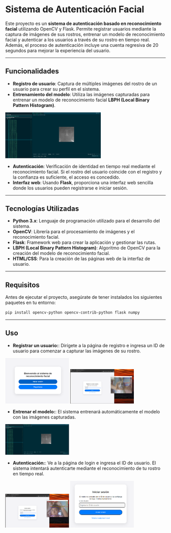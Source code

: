 # Sistema de Autenticación Facial

Este proyecto es un **sistema de autenticación basado en reconocimiento facial** utilizando OpenCV y Flask. Permite registrar usuarios mediante la captura de imágenes de sus rostros, entrenar un modelo de reconocimiento facial y autenticar a los usuarios a través de su rostro en tiempo real. Además, el proceso de autenticación incluye una cuenta regresiva de 20 segundos para mejorar la experiencia del usuario.

---

## Funcionalidades

- **Registro de usuario**: Captura de múltiples imágenes del rostro de un usuario para crear su perfil en el sistema.
- **Entrenamiento del modelo**: Utiliza las imágenes capturadas para entrenar un modelo de reconocimiento facial **LBPH (Local Binary Pattern Histogram)**.
<img src="images/data.png" alt="Logo de mi proyecto" width="300"/>

- **Autenticación**: Verificación de identidad en tiempo real mediante el reconocimiento facial. Si el rostro del usuario coincide con el registro y la confianza es suficiente, el acceso es concedido.
- **Interfaz web**: Usando **Flask**, proporciona una interfaz web sencilla donde los usuarios pueden registrarse e iniciar sesión.

---

## Tecnologías Utilizadas

- **Python 3.x**: Lenguaje de programación utilizado para el desarrollo del sistema.
- **OpenCV**: Librería para el procesamiento de imágenes y el reconocimiento facial.
- **Flask**: Framework web para crear la aplicación y gestionar las rutas.
- **LBPH (Local Binary Pattern Histogram)**: Algoritmo de OpenCV para la creación del modelo de reconocimiento facial.
- **HTML/CSS**: Para la creación de las páginas web de la interfaz de usuario.

---

## Requisitos

Antes de ejecutar el proyecto, asegúrate de tener instalados los siguientes paquetes en tu entorno:

```bash
pip install opencv-python opencv-contrib-python flask numpy
```

---

## Uso
- **Registrar un usuario:**: Dirígete a la página de registro e ingresa un ID de usuario para comenzar a capturar las imágenes de su rostro.
<img src="images/menu.png" alt="Logo de mi proyecto" width="200"/>

<img src="images/registro.png" alt="Logo de mi proyecto" width="200"/>


- **Entrenar el modelo:**: El sistema entrenará automáticamente el modelo con las imágenes capturadas.
<img src="images/data.png" alt="Logo de mi proyecto" width="200"/>

- **Autenticación:**: Ve a la página de login e ingresa el ID de usuario. El sistema intentará autenticarte mediante el reconocimiento de tu rostro en tiempo real.
<img src="images/login.png" alt="Logo de mi proyecto" width="200"/>
<img src="images/fail.png" alt="Logo de mi proyecto" width="200"/>
